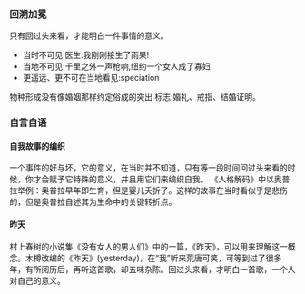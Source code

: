 ### 回溯加冕
只有回过头来看，才能明白一件事情的意义。
* 当时不可见:医生:我刚刚接生了雨果!
* 当地不可见:千里之外一声枪响,纽约一个女人成了寡妇
* 更遥远、更不可在当地看见:speciation


物种形成没有像婚姻那样约定俗成的突出 标志:婚礼、戒指、结婚证明。

### 自言自语

#### 自我故事的编织

一个事件的好与坏，它的意义，在当时并不知道，只有等一段时间回过头来看的时候，你才会赋予它特殊的意义，并且用它们来编织自我。
《人格解码》中以奥普拉举例：奥普拉早年即生育，但是婴儿夭折了。这样的故事在当时看似乎是悲伤的，但是奥普拉自述其为生命中的关键转折点。

#### 昨天

村上春树的小说集《没有女人的男人们》中的一篇，《昨天》，可以用来理解这一概念。木樽改编的《昨天》(yesterday)，在“我”听来荒唐可笑，可等到过了很多年，有所阅历后，再听这首歌，却五味杂陈。回过头来看，才明白一首歌，一个人对自己的意义。